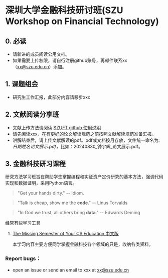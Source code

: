 # 深圳大学金融科技研讨班(SZU Workshop on Financial Technology)

## 0. 必读

- 请新进的成员阅读公用文档。
- 如果需要上传权限，请自行注册github账号，再邮件联系xx（xx@szu.edu.cn）添加。

## 1. 课题组会

- 研究生工作汇报，此部分内容请移步xxx

## 2. 文献阅读分享班

* 文献上传方法请阅读 [SZUFT github 使用说明](./1.公用文档_Public/SZUFT%20github%20使用说明.md)
* 请先阅读xxx，在有更好的论文解读规范之前按照文献解读规范准备汇报。
* 讲解结束后，请上传文献解读的pdf。pdf或文档按月存放，文件统一命名为: *日期姓名论文展示.pdf*，比如：20240830_钟宇辉_论文展示.pdf。

## 3. 金融科技研习课程

研究方法学习班旨在帮助学生掌握编程和实证资产定价研究的基本方法，强调代码实现和数据证明，采用Python语言。

> "Get your hands dirty."  -- Idiom.

> "Talk is cheap, show me the **code**."   -- Linus Torvalds

> "In God we trust, all others bring **data**."   -- Edwards Deming

经常有些学习工具
1. [The Missing Semester of Your CS Education 中文版](https://missing-semester-cn.github.io/)

   本学习内容主要方便同学掌握金融科技各个领域的只是，收纳各类资料。


### Report bugs：

* open an issue or send an email to xxx at xx@szu.edu.cn

